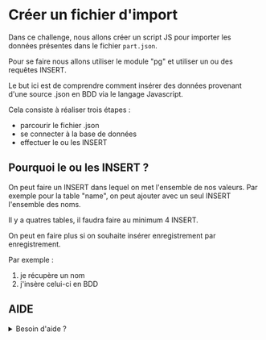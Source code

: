 # Créer un fichier d'import

Dans ce challenge, nous allons créer un script JS pour importer les données présentes dans le fichier `part.json`.

Pour se faire nous allons utiliser le module "pg" et utiliser un ou des requêtes INSERT.

Le but ici est de comprendre comment insérer des données provenant d'une source .json en BDD via le langage Javascript.

Cela consiste à réaliser trois étapes :

- parcourir le fichier .json
- se connecter à la base de données
- effectuer le ou les INSERT

## Pourquoi le ou les INSERT ?

On peut faire un INSERT dans lequel on met l'ensemble de nos valeurs. Par exemple pour la table "name", on peut ajouter avec un seul INSERT l'ensemble des noms.

Il y a quatres tables, il faudra faire au minimum 4 INSERT.

On peut en faire plus si on souhaite insérer enregistrement par enregistrement.

Par exemple :

1. je récupère un nom
2. j'insère celui-ci en BDD

## AIDE

<details>
<summary>Besoin d'aide ?</summary>
Vous n'avez pas besoin d'utiliser un datamapper ou autre, tout est codé dans le fichier à commencer par le require de "pg".

Dans le même fichier, vous allez effectuer des ```js await client.query('INSERT ...',[value]);```

On commence par parcourir le fichier parts.json par clef.

Ces clefs vont nous donner la table dans laquelle enregistrer les valeurs.

Quand on est sur la clef "names" par exemple, on va parcourir les valeurs en utilisant le format :

data[key] où le key va correspondre à "names"

Les valeurs sont donc :

```js
[
    "un cheval",
    "la mairie de Neuilly-sur-Seine",
    "une huître",
    "Julie Andrieu",
    "Jacky et sa Subaru Impreza",
    "la gendarmerie hollandaise",
    "un chauve",
    "Simon",
    "2 chatons"
]
```

On parcourt maintenant ce tableau et à chaque "name" on enregistre dans la table "name".

</details>
